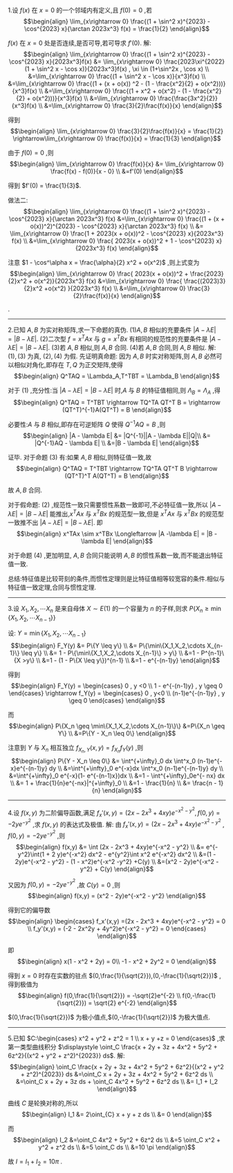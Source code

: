 1.设 $f(x)$ 在 $x = 0$ 的一个邻域内有定义,且 $f(0) = 0$ ,若
$$\begin{align}
    \lim_{x\rightarrow 0} \frac{(1 + \sin^2 x)^{2023} - \cos^{2023} x}{\arctan 2023x^3} f(x) = \frac{1}{2}
\end{align}$$

$f(x)$ 在 $x = 0$ 处是否连续,是否可导,若可导求 $f'(0)$.
解:
$$\begin{align}
    \lim_{x\rightarrow 0} \frac{(1 + \sin^2 x)^{2023} - \cos^{2023} x}{2023x^3}f(x) &= \lim_{x\rightarrow 0} \frac{2023\xi^{2022}(1 + \sin^2 x - \cos x)}{2023x^3}f(x) , \xi \in (1+\sin^2x , \cos x) \\
    &=\lim_{x\rightarrow 0} \frac{(1 + \sin^2 x - \cos x)}{x^3}f(x) \\
    &=\lim_{x\rightarrow 0} \frac{(1 + (x  + o(x)) ^2 - (1 - \frac{x^2}{2}  + o(x^2)))}{x^3}f(x) \\
    &=\lim_{x\rightarrow 0} \frac{(1 + x^2 + o(x^2) - (1 - \frac{x^2}{2}  + o(x^2)))}{x^3}f(x)  \\
    &=\lim_{x\rightarrow 0} \frac{\frac{3x^2}{2}}{x^3}f(x) \\
    &=\lim_{x\rightarrow 0} \frac{3}{2}\frac{f(x)}{x}
\end{align}$$


得到
$$\begin{align}
    \lim_{x\rightarrow 0} \frac{3}{2}\frac{f(x)}{x} = \frac{1}{2} \rightarrow\lim_{x\rightarrow 0} \frac{f(x)}{x} = \frac{1}{3}
\end{align}$$

由于 $f(0) = 0$ ,则
$$\begin{align}
    \lim_{x\rightarrow 0} \frac{f(x)}{x} &= \lim_{x\rightarrow 0} \frac{f(x) - f(0)}{x - 0} \\
    &=f'(0)
\end{align}$$

得到 $f'(0) = \frac{1}{3}$.


做法二:
$$\begin{align}
    \lim_{x\rightarrow 0} \frac{(1 + \sin^2 x)^{2023} - \cos^{2023} x}{\arctan 2023x^3} f(x) &=\lim_{x\rightarrow 0} \frac{(1 + (x + o(x))^2)^{2023} - \cos^{2023} x}{\arctan 2023x^3} f(x) \\ 
    &= \lim_{x\rightarrow 0} \frac{1 + 2023(x + o(x))^2 - \cos^{2023} x}{2023x^3} f(x) \\ 
    &=\lim_{x\rightarrow 0} \frac{ 2023(x + o(x))^2  + 1 - \cos^{2023} x}{2023x^3} f(x)
\end{align}$$


注意 $1 - \cos^\alpha x =  \frac{\alpha}{2} x^2 + o(x^2)$ ,则上式变为
$$\begin{align}
    \lim_{x\rightarrow 0} \frac{ 2023(x + o(x))^2  + \frac{2023}{2}x^2 + o(x^2)}{2023x^3} f(x) &=\lim_{x\rightarrow 0} \frac{ \frac{(2023)3}{2}x^2 +o(x^2) }{2023x^3} f(x) \\
    &=\lim_{x\rightarrow 0} \frac{3}{2}\frac{f(x)}{x} 
\end{align}$$

.



---
2.已知 $A,B$ 为实对称矩阵,求一下命题的真伪.
(1)$A,B$ 相似的充要条件 $|A - \lambda E| = |B - \lambda E|$.
(2)二次型 $f = x^TAx$ 与 $g = x^TBx$ 有相同的规范性的充要条件是 $|A - \lambda E| = |B - \lambda E|$.
(3)若 $A,B$ 相似,则 $A,B$ 合同.
(4)若 $A,B$ 合同,则 $A,B$ 相似.
解:
$(1),(3)$ 为真, $(2),(4)$ 为假.
先证明真命题:
因为 $A,B$ 时实对称矩阵,则 $A,B$ 必然可以相似对角化,即存在 $T,Q$ 为正交矩阵,使得
$$\begin{align}
    Q^TAQ = \Lambda_A,T^TBT = \Lambda_B
\end{align}$$

对于 $(1)$ ,充分性:当 $|A - \lambda E| = |B - \lambda E|$ 时,$A$ 与 $B$ 的特征值相同,则 $\Lambda_B = \Lambda_A$ ,得
$$\begin{align}
    Q^TAQ = T^TBT \rightarrow TQ^TA QT^T B =  \rightarrow (QT^T)^{-1}A(QT^T) = B
\end{align}$$

必要性:$A$ 与 $B$ 相似,即存在可逆矩阵 $Q$ 使得 $Q^{-1}AQ = B$ ,则
$$\begin{align}
    |A - \lambda E| &= |Q^{-1}||A - \lambda E||Q|\\
    &= |Q^{-1}AQ - \lambda E| \\
    &=|B - \lambda E|
\end{align}$$

证毕.
对于命题 $(3)$ 有:如果 $A,B$ 相似,则特征值一致,故
$$\begin{align}
    Q^TAQ = T^TBT \rightarrow TQ^TA QT^T B \rightarrow (QT^T)^T A(QT^T) = B 
\end{align}$$

故 $A,B$ 合同.

对于假命题:
$(2)$ ,规范性一致只需要惯性系数一致即可,不必特征值一致,所以 $|A - \lambda E| = |B - \lambda E|$ 能推出,$x^TAx$ 与 $x^TBx$ 的规范型一致,但是 $x^TAx$ 与 $x^TBx$ 的规范型一致推不出 $|A - \lambda E| = |B - \lambda E|$.
即
$$\begin{align}
    x^TAx \sim x^TBx \Longleftarrow |A -\lambda E| = |B - \lambda E| 
\end{align}$$


对于命题 $(4)$ ,更加明显, $A,B$ 合同只能说明 $A,B$ 的惯性系数一致,而不能退出特征值一致.


总结:特征值是比较苛刻的条件,而惯性定理则是比特征值相等较宽容的条件.相似与特征值一致定理,合同与惯性定理.

---
3.设 $X_1,X_2,\cdots X_n$ 是来自母体 $X \sim E(1)$ 的一个容量为 $n$ 的子样,则求 $P\{X_n \geq \min\{X_1,X_2,\cdots X_{n-1}\}\}$

设: $Y = \min\{X_1,X_2,\cdots X_{n-1}\}$
$$\begin{align}
    F_Y(y) &= P\{Y \leq y\} \\
    &= P\{\min\{X_1,X_2,\cdots X_{n-1}\} \leq y\} \\
    &= 1 - P\{\min\{X_1,X_2,\cdots X_{n-1}\} > y\} \\
    &=1 - P^{n-1}\{X >y\} \\
    &=1 - (1 - P\{X \leq y\})^{n-1} \\
    &=1 - e^{-(n-1)y}
\end{align}$$

得到
$$\begin{align}
    F_Y(y) = \begin{cases}
        0 , y <0 \\
        1 - e^{-(n-1)y} , y \geq 0
    \end{cases} \rightarrow f_Y(y)  = \begin{cases}
        0 , y<0 \\
        (n-1)e^{-(n-1)y} , y \geq 0
    \end{cases}
\end{align}$$

而
$$\begin{align}
    P\{X_n \geq \min\{X_1,X_2,\cdots X_{n-1}\}\} &=P\{X_n \geq Y\} \\
    &=P\{Y - X_n \leq 0\} 
\end{align}$$

注意到 $Y$ 与 $X_n$ 相互独立 $f_{X_n,Y}(x,y) = f_{X_n}f_Y(y)$ ,则
$$\begin{align}
    P\{Y - X_n \leq 0\} &= \int^{+\infty}_0 dx \int^x_0 (n-1)e^{-x}e^{-(n-1)y} dy \\
    &=\int^{+\infty}_0 e^{-x}dx \int^x_0 (n-1)e^{-(n-1)y} dy \\
    &=\int^{+\infty}_0 e^{-x}(1- e^{-(n-1)x})dx \\
    &=1 - \int^{+\infty}_0e^{- nx} dx \\
    &= 1 + \frac{1}{n}e^{-nx}|^{+\infty}_0 \\
    &=1 - \frac{1}{n} \\
    &= \frac{n - 1}{n}
\end{align}$$

---
4.设 $f(x,y)$ 为二阶偏导函数,满足 $f_x'(x,y) = (2x - 2x^3 +4xy)e^{-x^2 - y^2} , f(0,y) = -2ye^{-y^2}$  ,求 $f(x,y)$ 的表达式及极值.
解:
由 $f_x'(x,y) = (2x - 2x^3 + 4xy)e^{-x^2 - y^2}$ , $f(0,y) = -2ye^{-y^2}$ ,则
$$\begin{align}
    f(x,y) &= \int (2x - 2x^3 + 4xy)e^{-x^2 - y^2}  \\
    &= e^{-y^2}\int(1 + 2 y)e^{-x^2} dx^2 - e^{y^2}\int x^2 e^{-x^2} dx^2 \\
    &=(1 - 2y)e^{-x^2 - y^2} - (1 - x^2)e^{-x^2 -y^2} +C(y) \\
    &=(x^2 - 2y)e^{-x^2 - y^2} + C(y)
\end{align}$$

又因为 $f(0,y) = -2ye^{-y^2}$ ,故 $C(y) = 0$ ,则
$$\begin{align}
    f(x,y) = (x^2 - 2y)e^{-x^2 - y^2}
\end{align}$$

得到它的偏导数
$$\begin{align}
    \begin{cases}
        f_x'(x,y) =(2x - 2x^3 + 4xy)e^{-x^2 - y^2} = 0 \\
        f_y'(x,y) = (-2 - 2x^2y + 4y^2)e^{-x^2 - y^2} = 0
    \end{cases}
\end{align}$$

即
$$\begin{align}
    x(1 - x^2 + 2y) = 0\\
    -1 - x^2 + 2y^2 = 0
\end{align}$$

得到 $x = 0$ 时存在实数的驻点 $(0,\frac{1}{\sqrt{2}}),(0,-\frac{1}{\sqrt{2}})$ ,得到极值为
$$\begin{align}
    f(0,\frac{1}{\sqrt{2}}) = -\sqrt{2}e^{-2} \\
    f(0,-\frac{1}{\sqrt{2}}) = \sqrt{2} e^{-2}
\end{align}$$

$(0,\frac{1}{\sqrt{2}})$ 为极小值点,$(0,-\frac{1}{\sqrt{2}})$ 为极大值点.





---
5.已知 $C:\begin{cases}
    x^2 + y^2 + z^2 = 1 \\
    x + y +z = 0
\end{cases}$ ,求第一类型曲线积分 $\displaystyle \oint_C \frac{x + 2y + 3z + 4x^2 + 5y^2 + 6z^2}{(x^2 + y^2 + z^2)^{2023}} ds$.
解:
$$\begin{align}
    \oint_C \frac{x + 2y + 3z + 4x^2 + 5y^2 + 6z^2}{(x^2 + y^2 + z^2)^{2023}} ds &=\oint_C x + 2y + 3z + 4x^2 + 5y^2 + 6z^2 ds \\
    &=\oint_C x + 2y + 3z ds + \oint_C 4x^2 + 5y^2 + 6z^2 ds  \\
    &= I_1 + I_2
\end{align}$$

曲线 $C$ 是轮换对称的,所以
$$\begin{align}
    I_1 &= 2\oint_{C} x + y + z ds \\
    &= 0
\end{align}$$

而
$$\begin{align}
    I_2 &=\oint_C 4x^2 + 5y^2 + 6z^2 ds  \\
    &=5 \oint_C x^2 + y^2 + z^2 ds \\
    &=5 \oint_C ds \\
    &=10 \pi
\end{align}$$

故 $I = I_1 + I_2 = 10\pi$ .
